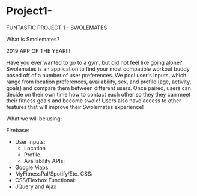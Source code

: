 # Project1-
FUNTASTIC PROJECT 1 - SWOLEMATES

What is Smolemates?

2019 APP OF THE YEAR!!! 

Have you ever wanted to go to a gym, but did not feel like going alone? Swolemates is an application to find your most compatible workout buddy based off of a number of user preferences. We pool user's inputs, which range from location preferences, availability, sex, and profile (age, activity, goals) and compare them between different users. Once paired, users can decide on their own time how to contact each other so they they can meet their fitness goals and become swole! Users also have access to other features that will improve their Swolemates experience!

What we will be using:

Firebase:
   - User Inputs:
        - Location
        - Profile
        - Availability
APIs:
   - Google Maps
   - MyFitnessPal/Spotify/Etc.
CSS:
   - CSS/Flexbox
Functional:
   - JQuery and Ajax




